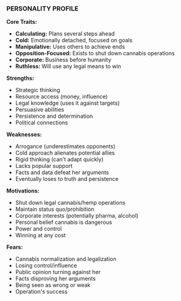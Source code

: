 ### PERSONALITY PROFILE

**Core Traits:**
- **Calculating:** Plans several steps ahead
- **Cold:** Emotionally detached, focused on goals
- **Manipulative:** Uses others to achieve ends
- **Opposition-Focused:** Exists to shut down cannabis operations
- **Corporate:** Business before humanity
- **Ruthless:** Will use any legal means to win

**Strengths:**
- Strategic thinking
- Resource access (money, influence)
- Legal knowledge (uses it against targets)
- Persuasive abilities
- Persistence and determination
- Political connections

**Weaknesses:**
- Arrogance (underestimates opponents)
- Cold approach alienates potential allies
- Rigid thinking (can't adapt quickly)
- Lacks popular support
- Facts and data defeat her arguments
- Eventually loses to truth and persistence

**Motivations:**
- Shut down legal cannabis/hemp operations
- Maintain status quo/prohibition
- Corporate interests (potentially pharma, alcohol)
- Personal belief cannabis is dangerous
- Power and control
- Winning at any cost

**Fears:**
- Cannabis normalization and legalization
- Losing control/influence
- Public opinion turning against her
- Facts disproving her arguments
- Being seen as wrong or weak
- Operation's success
